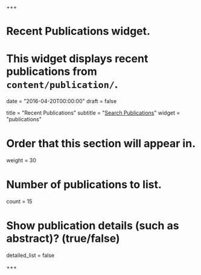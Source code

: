 +++
# Recent Publications widget.
# This widget displays recent publications from `content/publication/`.

date = "2016-04-20T00:00:00"
draft = false

title = "Recent Publications"
subtitle = "[Search Publications](https://scholar.google.com/citations?user=2shiHpwAAAAJ&hl=en)"
widget = "publications"

# Order that this section will appear in.
weight = 30

# Number of publications to list.
count = 15

# Show publication details (such as abstract)? (true/false)
detailed_list = false

+++


